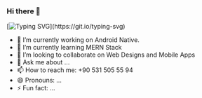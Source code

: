 ### Hi there 👋

[![Typing SVG](https://readme-typing-svg.demolab.com/?lines=Hi+There;Welcome+to+my+profile!)](https://git.io/typing-svg)

- 🔭 I’m currently working on Android Native.
- 🌱 I’m currently learning MERN Stack
- 👯 I’m looking to collaborate on Web Designs and Mobile Apps
- 💬 Ask me about ...
- 📫 How to reach me: +90 531 505 55 94
- 😄 Pronouns: ...
- ⚡ Fun fact: ...


